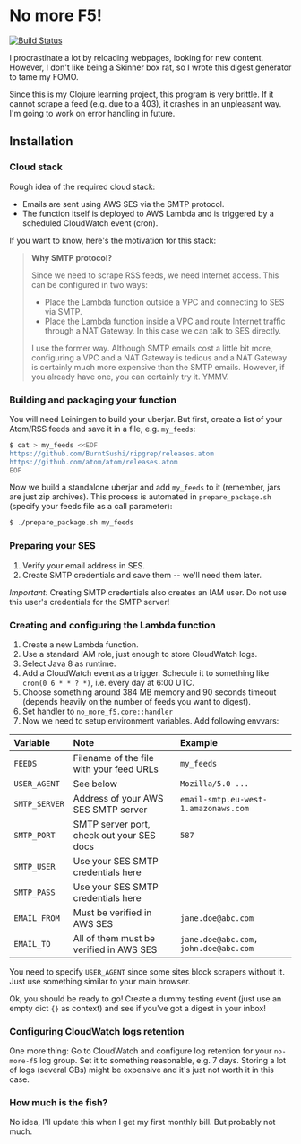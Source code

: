 # No more F5!

[![Build Status](https://travis-ci.org/mp4096/no-more-f5.svg?branch=master)](https://travis-ci.org/mp4096/no-more-f5)

I procrastinate a lot by reloading webpages, looking for new content.
However, I don't like being a Skinner box rat,
so I wrote this digest generator to tame my FOMO.

Since this is my Clojure learning project, this program is very brittle.
If it cannot scrape a feed (e.g. due to a 403), it crashes in an unpleasant way.
I'm going to work on error handling in future.

## Installation

### Cloud stack

Rough idea of the required cloud stack:

* Emails are sent using AWS SES via the SMTP protocol.
* The function itself is deployed to AWS Lambda and is triggered
  by a scheduled CloudWatch event (cron).

If you want to know, here's the motivation for this stack:

> __Why SMTP protocol?__
>
> Since we need to scrape RSS feeds, we need Internet access.
> This can be configured in two ways:
>
> * Place the Lambda function outside a VPC and connecting to SES via SMTP.
> * Place the Lambda function inside a VPC and route Internet traffic through a NAT Gateway.
>   In this case we can talk to SES directly.
>
> I use the former way.
> Although SMTP emails cost a little bit more,
> configuring a VPC and a NAT Gateway is tedious
> and a NAT Gateway is certainly much more expensive than the SMTP emails.
> However, if you already have one, you can certainly try it. YMMV.

### Building and packaging your function

You will need Leiningen to build your uberjar.
But first, create a list of your Atom/RSS feeds and save it in a file, e.g. `my_feeds`:

```sh
$ cat > my_feeds <<EOF
https://github.com/BurntSushi/ripgrep/releases.atom
https://github.com/atom/atom/releases.atom
EOF
```

Now we build a standalone uberjar and add `my_feeds` to it
(remember, jars are just zip archives).
This process is automated in `prepare_package.sh`
(specify your feeds file as a call parameter):

```sh
$ ./prepare_package.sh my_feeds
```

### Preparing your SES

1. Verify your email address in SES.
1. Create SMTP credentials and save them -- we'll need them later.

_Important:_ Creating SMTP credentials also creates an IAM user.
Do not use this user's credentials for the SMTP server!


### Creating and configuring the Lambda function

1. Create a new Lambda function.
1. Use a standard IAM role, just enough to store CloudWatch logs.
1. Select Java 8 as runtime.
1. Add a CloudWatch event as a trigger. Schedule it to something like `cron(0 6 * * ? *)`,
   i.e. every day at 6:00 UTC.
1. Choose something around 384 MB memory and 90 seconds timeout
   (depends heavily on the number of feeds you want to digest).
1. Set handler to `no_more_f5.core::handler`
1. Now we need to setup environment variables. Add following envvars:

| Variable      | Note                                      | Example                              |
|:--------------|:------------------------------------------|:-------------------------------------|
| `FEEDS`       | Filename of the file with your feed URLs  | `my_feeds`                           |
| `USER_AGENT`  | See below                                 | `Mozilla/5.0 ...`                    |
| `SMTP_SERVER` | Address of your AWS SES SMTP server       | `email-smtp.eu-west-1.amazonaws.com` |
| `SMTP_PORT`   | SMTP server port, check out your SES docs | `587`                                |
| `SMTP_USER`   | Use your SES SMTP credentials here        |                                      |
| `SMTP_PASS`   | Use your SES SMTP credentials here        |                                      |
| `EMAIL_FROM`  | Must be verified in AWS SES               | `jane.doe@abc.com`                   |
| `EMAIL_TO`    | All of them must be verified in AWS SES   | `jane.doe@abc.com, john.doe@abc.com` |

You need to specify `USER_AGENT` since some sites block scrapers without it.
Just use something similar to your main browser.

Ok, you should be ready to go! Create a dummy testing event
(just use an empty dict `{}` as context) and see if you've got a digest in your inbox!

### Configuring CloudWatch logs retention

One more thing:
Go to CloudWatch and configure log retention for your `no-more-f5` log group.
Set it to something reasonable, e.g. 7 days.
Storing a lot of logs (several GBs) might be expensive and it's just not worth it in this case.

### How much is the fish?

No idea, I'll update this when I get my first monthly bill. But probably not much.
